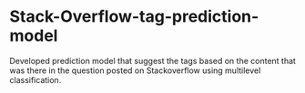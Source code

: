 # Stack-Overflow-tag-prediction-model
Developed prediction model that suggest the tags based on the content that was there in the question posted on Stackoverflow using multilevel classification.
